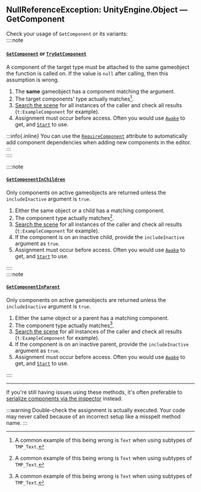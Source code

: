## NullReferenceException: UnityEngine.Object — GetComponent
Check your usage of `GetComponent` or its variants:  
::::note  
#### [`GetComponent`](https://docs.unity3d.com/ScriptReference/GameObject.GetComponent.html) or [`TryGetComponent`](https://docs.unity3d.com/ScriptReference/GameObject.TryGetComponent.html)
A component of the target type must be attached to the same gameobject the function is called on. If the value is `null` after calling, then this assumption is wrong.
1. The **same** gameobject has a component matching the argument.
1. The target components' type actually matches[^1].  
1. [Search the scene](../../../../Interface/Scene%20View/Searching.md) for all instances of the caller and check all results (`t:ExampleComponent` for example).
1. Assignment must occur before access. Often you would use [`Awake`](https://docs.unity3d.com/ScriptReference/MonoBehaviour.Awake.html) to get, and [`Start`](https://docs.unity3d.com/ScriptReference/MonoBehaviour.Start.html) to use.

:::info{.inline}
You can use the [`RequireComponent`](https://docs.unity3d.com/ScriptReference/RequireComponent.html) attribute to automatically add component dependencies when adding new components in the editor.
:::  
::::  

::::note
#### [`GetComponentInChildren`](https://docs.unity3d.com/ScriptReference/GameObject.GetComponentInChildren.html)
Only components on active gameobjects are returned unless the `includeInactive` argument is `true`.
1. Either the same object or a child has a matching component.
1. The component type actually matches[^1].  
1. [Search the scene](../../../../Interface/Scene%20View/Searching.md) for all instances of the caller and check all results (`t:ExampleComponent` for example).
1. If the component is on an inactive child, provide the `includeInactive` argument as `true`.
1. Assignment must occur before access. Often you would use [`Awake`](https://docs.unity3d.com/ScriptReference/MonoBehaviour.Awake.html) to get, and [`Start`](https://docs.unity3d.com/ScriptReference/MonoBehaviour.Start.html) to use.

::::  
::::note
#### [`GetComponentInParent`](https://docs.unity3d.com/ScriptReference/GameObject.GetComponentInParent.html)
Only components on active gameobjects are returned unless the `includeInactive` argument is `true`.
1. Either the same object or a parent has a matching component.
1. The component type actually matches[^1].  
1. [Search the scene](../../../../Interface/Scene%20View/Searching.md) for all instances of the caller and check all results (`t:ExampleComponent` for example).
1. If the component is on an inactive parent, provide the `includeInactive` argument as `true`.
1. Assignment must occur before access. Often you would use [`Awake`](https://docs.unity3d.com/ScriptReference/MonoBehaviour.Awake.html) to get, and [`Start`](https://docs.unity3d.com/ScriptReference/MonoBehaviour.Start.html) to use.

::::  


---

If you're still having issues using these methods, it's often preferable to [serialize components via the inspector](../../../References/Serializing%20Component%20References.md) instead.

:::warning
Double-check the assignment is actually executed. Your code may never called because of an incorrect setup like a misspelt method name.
:::

[^1]: A common example of this being wrong is `Text` when using subtypes of `TMP_Text`.